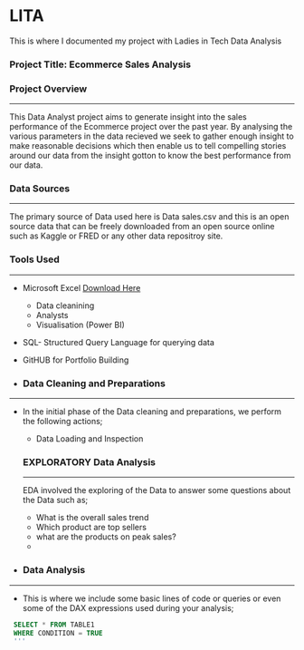 # LITA
This is where I documented my project with Ladies in Tech Data Analysis
### Project Title: Ecommerce Sales Analysis

### Project Overview
---
This Data Analyst project aims to generate insight into the sales performance of the Ecommerce project over the past year. By analysing the various parameters in the data recieved we seek to gather enough insight to make reasonable decisions which then enable us to tell compelling stories around our data from the insight gotton to know the best performance from our data.


### Data Sources
---
The primary source of Data used here is Data sales.csv and this is an open source data that can be freely downloaded from an open source online such as Kaggle or FRED or any other data repositroy site. 

### Tools Used
---
- Microsoft Excel [Download Here](https://www.microsoft.com)
  - Data cleanining
  - Analysts
  - Visualisation (Power BI)
    
- SQL- Structured Query Language for querying data
- GitHUB for Portfolio Building

- ### Data Cleaning and Preparations
- ---
- In the initial phase of the Data cleaning and preparations, we perform the following actions;
  - Data Loading and Inspection
    
  ### EXPLORATORY Data Analysis
  ---
  EDA involved the exploring of the Data to answer some questions about the Data such as;
  - What is the overall sales trend
  - Which product are top sellers
  - what are the products on peak sales?
  - 
- ### Data Analysis
 ---
- This is where we include some basic lines of code or queries or even some of the DAX expressions used during your analysis;

 ```SQL
  SELECT * FROM TABLE1
  WHERE CONDITION = TRUE
  '''

   
